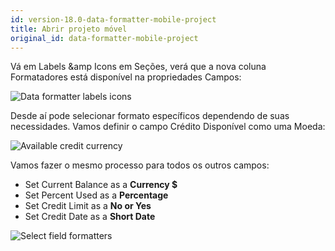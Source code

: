 ```yaml
---
id: version-18.0-data-formatter-mobile-project
title: Abrir projeto móvel
original_id: data-formatter-mobile-project
---
```


Vá em Labels &amp Icons em Seções, verá que a nova coluna Formatadores está disponível na propriedades Campos:

![Data formatter labels icons](assets/en/data-formatter/data-formatter-labels-icons.png)

Desde aí pode selecionar formato específicos dependendo de suas necessidades. Vamos definir o campo Crédito Disponível como uma Moeda:

![Available credit currency](assets/en/data-formatter/available-credit-currency.png)

Vamos fazer o mesmo processo para todos os outros campos:

* Set Current Balance as a **Currency $**
* Set Percent Used as a **Percentage**
* Set Credit Limit as a **No or Yes**
* Set Credit Date as a **Short Date**

![Select field formatters](assets/en/data-formatter/select-field-formatters.png)
